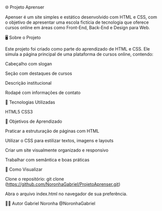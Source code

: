 🌐 Projeto Aprenser

Apenser é um site simples e estático desenvolvido com HTML e CSS, com o objetivo de apresentar uma escola fictícia de tecnologia que oferece cursos online em áreas como Front-End, Back-End e Design para Web.

🖥️ Sobre o Projeto

Este projeto foi criado como parte do aprendizado de HTML e CSS. Ele simula a página principal de uma plataforma de cursos online, contendo:

Cabeçalho com slogan

Seção com destaques de cursos

Descrição institucional

Rodapé com informações de contato

🧪 Tecnologias Utilizadas


HTML5
CSS3

🎯 Objetivos de Aprendizado

Praticar a estruturação de páginas com HTML

Utilizar o CSS para estilizar textos, imagens e layouts

Criar um site visualmente organizado e responsivo

Trabalhar com semântica e boas práticas


🚀 Como Visualizar

Clone o repositório: git clone (https://github.com/NoronhaGabriel/ProjetoAprenser.git)

Abra o arquivo index.html no navegador de sua preferência.

👨‍💻 Autor
Gabriel Noronha @NoronhaGabriel

